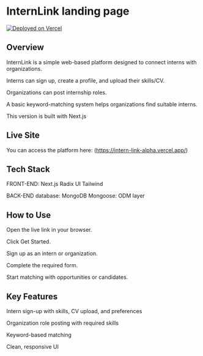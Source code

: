 # InternLink landing page
[![Deployed on Vercel](https://img.shields.io/badge/Deployed%20on-Vercel-black?style=for-the-badge&logo=vercel)](https://vercel.com/olubanjos-projects/v0-intern-link-landing-page)

## Overview
InternLink is a simple web-based platform designed to connect interns with organizations.

Interns can sign up, create a profile, and upload their skills/CV.

Organizations can post internship roles.

A basic keyword-matching system helps organizations find suitable interns.

This version is built with Next.js

## Live Site
You can access the platform here:
(https://intern-link-alpha.vercel.app/)

## Tech Stack
FRONT-END:
Next.js
Radix UI
Tailwind

BACK-END
database: MongoDB
Mongoose: ODM layer

## How to Use
Open the live link in your browser.

Click Get Started.

Sign up as an intern or organization.

Complete the required form.

Start matching with opportunities or candidates.

## Key Features
Intern sign-up with skills, CV upload, and preferences

Organization role posting with required skills

Keyword-based matching

Clean, responsive UI

